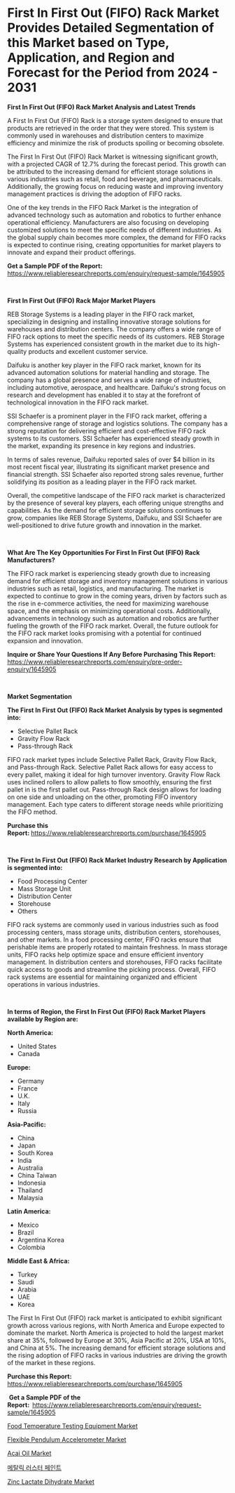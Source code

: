 <p><h1>First In First Out (FIFO) Rack Market Provides Detailed Segmentation of this Market based on Type, Application, and Region and Forecast for the Period from 2024 - 2031</h1></p><p><strong>First In First Out (FIFO) Rack Market Analysis and Latest Trends</strong></p>
<p><p>A First In First Out (FIFO) Rack is a storage system designed to ensure that products are retrieved in the order that they were stored. This system is commonly used in warehouses and distribution centers to maximize efficiency and minimize the risk of products spoiling or becoming obsolete.</p><p>The First In First Out (FIFO) Rack Market is witnessing significant growth, with a projected CAGR of 12.7% during the forecast period. This growth can be attributed to the increasing demand for efficient storage solutions in various industries such as retail, food and beverage, and pharmaceuticals. Additionally, the growing focus on reducing waste and improving inventory management practices is driving the adoption of FIFO racks.</p><p>One of the key trends in the FIFO Rack Market is the integration of advanced technology such as automation and robotics to further enhance operational efficiency. Manufacturers are also focusing on developing customized solutions to meet the specific needs of different industries. As the global supply chain becomes more complex, the demand for FIFO racks is expected to continue rising, creating opportunities for market players to innovate and expand their product offerings.</p></p>
<p><strong>Get a Sample PDF of the Report:&nbsp;</strong> <a href="https://www.reliableresearchreports.com/enquiry/request-sample/1645905">https://www.reliableresearchreports.com/enquiry/request-sample/1645905</a></p>
<p>&nbsp;</p>
<p><strong>First In First Out (FIFO) Rack Major Market Players</strong></p>
<p><p>REB Storage Systems is a leading player in the FIFO rack market, specializing in designing and installing innovative storage solutions for warehouses and distribution centers. The company offers a wide range of FIFO rack options to meet the specific needs of its customers. REB Storage Systems has experienced consistent growth in the market due to its high-quality products and excellent customer service.</p><p>Daifuku is another key player in the FIFO rack market, known for its advanced automation solutions for material handling and storage. The company has a global presence and serves a wide range of industries, including automotive, aerospace, and healthcare. Daifuku's strong focus on research and development has enabled it to stay at the forefront of technological innovation in the FIFO rack market.</p><p>SSI Schaefer is a prominent player in the FIFO rack market, offering a comprehensive range of storage and logistics solutions. The company has a strong reputation for delivering efficient and cost-effective FIFO rack systems to its customers. SSI Schaefer has experienced steady growth in the market, expanding its presence in key regions and industries.</p><p>In terms of sales revenue, Daifuku reported sales of over $4 billion in its most recent fiscal year, illustrating its significant market presence and financial strength. SSI Schaefer also reported strong sales revenue, further solidifying its position as a leading player in the FIFO rack market.</p><p>Overall, the competitive landscape of the FIFO rack market is characterized by the presence of several key players, each offering unique strengths and capabilities. As the demand for efficient storage solutions continues to grow, companies like REB Storage Systems, Daifuku, and SSI Schaefer are well-positioned to drive future growth and innovation in the market.</p></p>
<p>&nbsp;</p>
<p><strong>What Are The Key Opportunities For First In First Out (FIFO) Rack Manufacturers?</strong></p>
<p><p>The FIFO rack market is experiencing steady growth due to increasing demand for efficient storage and inventory management solutions in various industries such as retail, logistics, and manufacturing. The market is expected to continue to grow in the coming years, driven by factors such as the rise in e-commerce activities, the need for maximizing warehouse space, and the emphasis on minimizing operational costs. Additionally, advancements in technology such as automation and robotics are further fueling the growth of the FIFO rack market. Overall, the future outlook for the FIFO rack market looks promising with a potential for continued expansion and innovation.</p></p>
<p><strong>Inquire or Share Your Questions If Any Before Purchasing This Report:</strong> <a href="https://www.reliableresearchreports.com/enquiry/pre-order-enquiry/1645905">https://www.reliableresearchreports.com/enquiry/pre-order-enquiry/1645905</a></p>
<p>&nbsp;</p>
<p><strong>Market Segmentation</strong></p>
<p><strong>The First In First Out (FIFO) Rack Market Analysis by types is segmented into:</strong></p>
<p><ul><li>Selective Pallet Rack</li><li>Gravity Flow Rack</li><li>Pass-through Rack</li></ul></p>
<p><p>FIFO rack market types include Selective Pallet Rack, Gravity Flow Rack, and Pass-through Rack. Selective Pallet Rack allows for easy access to every pallet, making it ideal for high turnover inventory. Gravity Flow Rack uses inclined rollers to allow pallets to flow smoothly, ensuring the first pallet in is the first pallet out. Pass-through Rack design allows for loading on one side and unloading on the other, promoting FIFO inventory management. Each type caters to different storage needs while prioritizing the FIFO method.</p></p>
<p><strong>Purchase this Report:&nbsp;</strong><a href="https://www.reliableresearchreports.com/purchase/1645905">https://www.reliableresearchreports.com/purchase/1645905</a></p>
<p>&nbsp;</p>
<p><strong>The First In First Out (FIFO) Rack Market Industry Research by Application is segmented into:</strong></p>
<p><ul><li>Food Processing Center</li><li>Mass Storage Unit</li><li>Distribution Center</li><li>Storehouse</li><li>Others</li></ul></p>
<p><p>FIFO rack systems are commonly used in various industries such as food processing centers, mass storage units, distribution centers, storehouses, and other markets. In a food processing center, FIFO racks ensure that perishable items are properly rotated to maintain freshness. In mass storage units, FIFO racks help optimize space and ensure efficient inventory management. In distribution centers and storehouses, FIFO racks facilitate quick access to goods and streamline the picking process. Overall, FIFO rack systems are essential for maintaining organized and efficient operations in various industries.</p></p>
<p>&nbsp;</p>
<p><strong>In terms of Region, the First In First Out (FIFO) Rack Market Players available by Region are:</strong></p>
<p>
    <p> <strong> North America: </strong>
        <ul>
            <li>United States</li>
            <li>Canada</li>
        </ul>
        </p> 
    <p> <strong> Europe: </strong>
        <ul>
            <li>Germany</li>
            <li>France</li>
            <li>U.K.</li>
            <li>Italy</li>
            <li>Russia</li>
        </ul>
        </p> 
    <p> <strong> Asia-Pacific: </strong>
        <ul>
            <li>China</li>
            <li>Japan</li>
            <li>South Korea</li>
            <li>India</li>
            <li>Australia</li>
            <li>China Taiwan</li>
            <li>Indonesia</li>
            <li>Thailand</li>
            <li>Malaysia</li>
        </ul>
        </p> 
    <p> <strong> Latin America: </strong>
        <ul>
            <li>Mexico</li>
            <li>Brazil</li>
            <li>Argentina Korea</li>
            <li>Colombia</li>
        </ul>
        </p> 
    <p> <strong> Middle East & Africa: </strong>
        <ul>
            <li>Turkey</li>
            <li>Saudi</li>
            <li>Arabia</li>
            <li>UAE</li>
            <li>Korea</li>
        </ul>
    </p>
    </p>
<p><p>The First In First Out (FIFO) rack market is anticipated to exhibit significant growth across various regions, with North America and Europe expected to dominate the market. North America is projected to hold the largest market share at 35%, followed by Europe at 30%, Asia Pacific at 20%, USA at 10%, and China at 5%. The increasing demand for efficient storage solutions and the rising adoption of FIFO racks in various industries are driving the growth of the market in these regions.</p></p>
<p><strong>Purchase this Report: </strong><a href="https://www.reliableresearchreports.com/purchase/1645905">https://www.reliableresearchreports.com/purchase/1645905</a></p>
<p>&nbsp;<strong>Get a Sample PDF of the Report:&nbsp;&nbsp;</strong><a href="https://www.reliableresearchreports.com/enquiry/request-sample/1645905">https://www.reliableresearchreports.com/enquiry/request-sample/1645905</a></p>
<p><strong></strong></p>
<p><p><a href="https://funky-papaya-cf4.notion.site/Food-Temperature-Testing-Equipment-Market-Centers-on-Aspects-such-as-Market-Growth-Market-Share-Ma-ead56138d9054b109a9e6a4a9a143e43">Food Temperature Testing Equipment Market</a></p><p><a href="https://confirmed-shield-e13.notion.site/Flexible-Pendulum-Accelerometer-Market-Research-Report-Provides-thorough-Industry-Overview-which-of-d57063df906a4a6dbe2d9a1e6678bbf2">Flexible Pendulum Accelerometer Market</a></p><p><a href="https://view.publitas.com/reportprime-1/acai-oil-market-size-growth-and-forecast-from-2024-2031/">Acai Oil Market</a></p><p><a href="https://medium.com/@jguiamba/%EA%B8%88%EC%86%8D-%EA%B4%91%ED%83%9D-%EB%8F%84%EB%A3%8C-%EC%8B%9C%EC%9E%A5-%EC%9C%A0%ED%98%95-%EC%9D%91%EC%9A%A9-%EB%B0%8F-%EC%A7%80%EB%A6%AC%EC%97%90-%EB%8C%80%ED%95%9C-%ED%8F%AC%EA%B4%84%EC%A0%81-%ED%8F%89%EA%B0%80-dec636c5fa2f">메탈릭 러스터 페인트</a></p><p><a href="https://view.publitas.com/reportprime-1/zinc-lactate-dihydrate-market-size-reflecting-a-forecast-till-2031-market-by-type-by-application-and-by-geography/">Zinc Lactate Dihydrate Market</a></p></p>